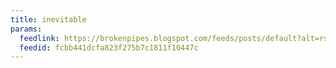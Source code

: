 ```yaml
---
title: inevitable
params:
  feedlink: https://brokenpipes.blogspot.com/feeds/posts/default?alt=rss
  feedid: fcbb441dcfa823f275b7c1811f10447c
---
```

